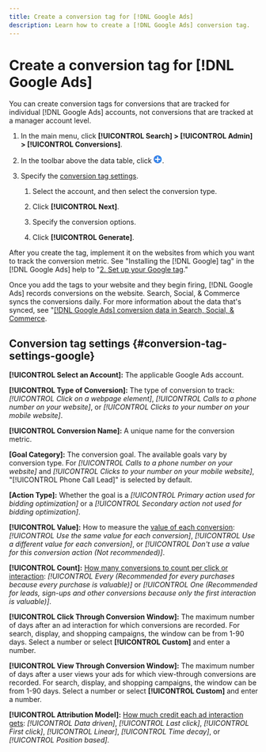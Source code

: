 ```yaml
---
title: Create a conversion tag for [!DNL Google Ads]
description: Learn how to create a [!DNL Google Ads] conversion tag.
---
```

# Create a conversion tag for [!DNL Google Ads]

You can create conversion tags for conversions that are tracked for individual [!DNL Google Ads] accounts, not conversions that are tracked at a manager account level.

1. In the main menu, click **[!UICONTROL Search] > [!UICONTROL Admin] > [!UICONTROL Conversions]**.

1. In the toolbar above the data table, click ![Create](/help/search-social-commerce/assets/add.png "Create").

1. Specify the [conversion tag settings](#conversion-tag-settings-google).

   1. Select the account, and then select the conversion type.

   1. Click **[!UICONTROL Next]**.

   1. Specify the conversion options.

   1. Click **[!UICONTROL Generate]**.

After you create the tag, implement it on the websites from which you want to track the conversion metric. See "Installing the [!DNL Google] tag" in the [!DNL Google Ads] help to "[2. Set up your Google tag](https://support.google.com/google-ads/answer/12215519)."

Once you add the tags to your website and they begin firing, [!DNL Google Ads] records conversions on the website. Search, Social, & Commerce syncs the conversions daily. For more information about the data that's synced, see "[[!DNL Google Ads] conversion data in Search, Social, & Commerce](/help/search-social-commerce/campaign-management/introduction/google-conversion-data.md).

<!--
-->

## Conversion tag settings {#conversion-tag-settings-google}

**[!UICONTROL Select an Account]:** The applicable Google Ads account.

**[!UICONTROL Type of Conversion]:** The type of conversion to track: *[!UICONTROL Click on a webpage element]*, *[!UICONTROL Calls to a phone number on your website]*, or *[!UICONTROL Clicks to your number on your mobile website]*.

**[!UICONTROL Conversion Name]:** A unique name for the conversion metric.

**\[Goal Category\]:** The conversion goal. The available goals vary by conversion type. For *[!UICONTROL Calls to a phone number on your website]* and *[!UICONTROL Clicks to your number on your mobile website]*, "[!UICONTROL Phone Call Lead]" is selected by default.

**\[Action Type\]:** Whether the goal is a *[!UICONTROL Primary action used for bidding optimization]* or a *[!UICONTROL Secondary action not used for bidding optimization]*.

**[!UICONTROL Value]:** How to measure the [value of each conversion](https://support.google.com/google-ads/answer/3419241): *[!UICONTROL Use the same value for each conversion]*, *[!UICONTROL Use a different value for each conversion]*, or *[!UICONTROL Don't use a value for this conversion action (Not recommended)]*.

**[!UICONTROL Count]:** [How many conversions to count per click or interaction](https://support.google.com/google-ads/answer/3438531): *[!UICONTROL Every (Recommended for every purchases because every purchase is valuable)]* or *[!UICONTROL One (Recommended for leads, sign-ups and other conversions because only the first interaction is valuable)]*.

**[!UICONTROL Click Through Conversion Window]:** The maximum number of days after an ad interaction for which conversions are recorded. For search, display, and shopping campaigns, the window can be from 1-90 days. Select a number or select **[!UICONTROL Custom]** and enter a number.

**[!UICONTROL View Through Conversion Window]:** The maximum number of days after a user views your ads for which view-through conversions are recorded. For search, display, and shopping campaigns, the window can be from 1-90 days. Select a number or select **[!UICONTROL Custom]** and enter a number.

**[!UICONTROL Attribution Model]:** [How much credit each ad interaction gets](https://support.google.com/google-ads/answer/6259715?sjid=8211249329930775138): *[!UICONTROL Data driven]*, *[!UICONTROL Last click]*, *[!UICONTROL First click]*, *[!UICONTROL Linear]*, *[!UICONTROL Time decay]*, or *[!UICONTROL Position based]*.

